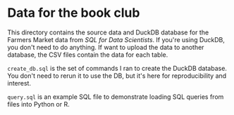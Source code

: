 # Data for the book club

This directory contains the source data and DuckDB database for the Farmers Market data from *SQL for Data Scientists*. If you're using DuckDB, you don't need to do anything. If want to upload the data to another database, the CSV files contain the data for each table.

`create_db.sql` is the set of commands I ran to create the DuckDB database. You don't need to rerun it to use the DB, but it's here for reproducibility and interest.

`query.sql` is an example SQL file to demonstrate loading SQL queries from files into Python or R.
